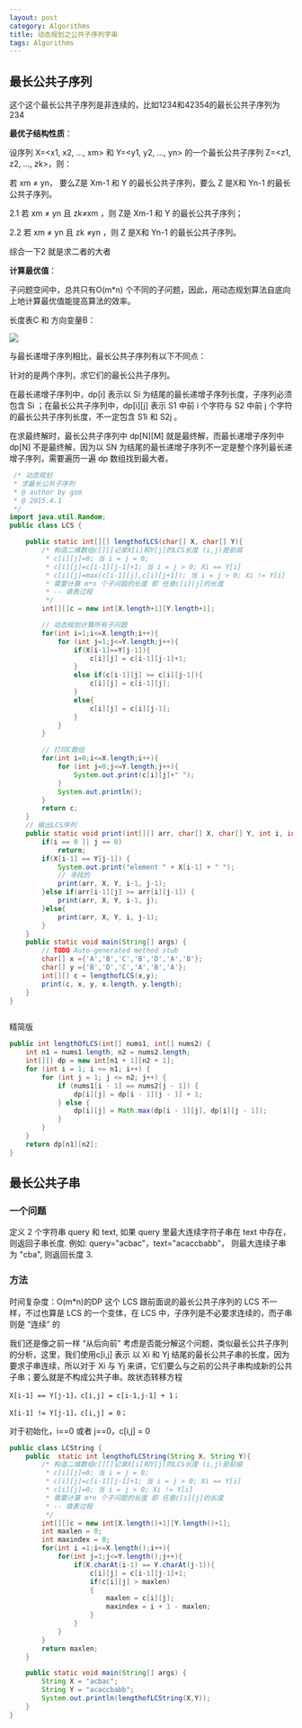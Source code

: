```yaml
---
layout: post
category: Algorithms
title: 动态规划之公共子序列字串
tags: Algorithms
---
```


## 最长公共子序列
这个这个最长公共子序列是非连续的，比如1234和42354的最长公共子序列为234

**最优子结构性质**：

设序列 X=<x1, x2, …, xm> 和 Y=<y1, y2, …, yn> 的一个最长公共子序列 Z=<z1, z2, …, zk>，则：

若 xm ≠ yn， 要么Z是 Xm-1 和 Y 的最长公共子序列，要么 Z 是X和 Yn-1 的最长公共子序列。

2.1 若 xm ≠ yn 且 zk≠xm ，则 Z是 Xm-1 和 Y 的最长公共子序列；

2.2 若 xm ≠ yn 且 zk ≠yn ，则 Z 是X和 Yn-1 的最长公共子序列。

综合一下2 就是求二者的大者



**计算最优值**：

子问题空间中，总共只有O(m*n) 个不同的子问题，因此，用动态规划算法自底向上地计算最优值能提高算法的效率。

长度表C 和 方向变量B：

![](https://cdn.jsdelivr.net/gh/mafulong/mdPic@master/images/9951159373e6a86ea46798a2793e9bc6.png)

与最长递增子序列相比，最长公共子序列有以下不同点：

针对的是两个序列，求它们的最长公共子序列。

在最长递增子序列中，dp[i] 表示以 Si 为结尾的最长递增子序列长度，子序列必须包含 Si ；在最长公共子序列中，dp[i][j] 表示 S1 中前 i 个字符与 S2 中前 j 个字符的最长公共子序列长度，不一定包含 S1i 和 S2j 。

在求最终解时，最长公共子序列中 dp[N][M] 就是最终解，而最长递增子序列中 dp[N] 不是最终解，因为以 SN 为结尾的最长递增子序列不一定是整个序列最长递增子序列，需要遍历一遍 dp 数组找到最大者。


```java
 /* 动态规划
 * 求最长公共子序列
 * @ author by gsm
 * @ 2015.4.1
 */
import java.util.Random;
public class LCS {

    public static int[][] lengthofLCS(char[] X, char[] Y){
        /* 构造二维数组c[][]记录X[i]和Y[j]的LCS长度 (i,j)是前缀
         * c[i][j]=0; 当 i = j = 0;
         * c[i][j]=c[i-1][j-1]+1; 当 i = j > 0; Xi == Y[i]
         * c[i][j]=max(c[i-1][j],c[i][j+1]); 当 i = j > 0; Xi != Y[i]
         * 需要计算 m*n 个子问题的长度 即 任意c[i][j]的长度
         * -- 填表过程
         */
        int[][]c = new int[X.length+1][Y.length+1];

        // 动态规划计算所有子问题
        for(int i=1;i<=X.length;i++){
            for (int j=1;j<=Y.length;j++){
                if(X[i-1]==Y[j-1]){
                    c[i][j] = c[i-1][j-1]+1;
                }
                else if(c[i-1][j] >= c[i][j-1]){
                    c[i][j] = c[i-1][j];
                }
                else{
                    c[i][j] = c[i][j-1];
                }
            }
        }

        // 打印C数组
        for(int i=0;i<=X.length;i++){
            for (int j=0;j<=Y.length;j++){
                System.out.print(c[i][j]+" ");
            }
            System.out.println();
        }
        return c;
    }
    // 输出LCS序列
    public static void print(int[][] arr, char[] X, char[] Y, int i, int j) {
        if(i == 0 || j == 0)
            return;
        if(X[i-1] == Y[j-1]) {
            System.out.print("element " + X[i-1] + " ");
            // 寻找的
            print(arr, X, Y, i-1, j-1);
        }else if(arr[i-1][j] >= arr[i][j-1]) {
            print(arr, X, Y, i-1, j);
        }else{
            print(arr, X, Y, i, j-1);
        }
    }
    public static void main(String[] args) {
        // TODO Auto-generated method stub
        char[] x ={'A','B','C','B','D','A','B'}; 
        char[] y ={'B','D','C','A','B','A'}; 
        int[][] c = lengthofLCS(x,y);
        print(c, x, y, x.length, y.length);
    }
}



```


精简版

```java
public int lengthOfLCS(int[] nums1, int[] nums2) {
    int n1 = nums1.length, n2 = nums2.length;
    int[][] dp = new int[n1 + 1][n2 + 1];
    for (int i = 1; i <= n1; i++) {
        for (int j = 1; j <= n2; j++) {
            if (nums1[i - 1] == nums2[j - 1]) {
                dp[i][j] = dp[i - 1][j - 1] + 1;
            } else {
                dp[i][j] = Math.max(dp[i - 1][j], dp[i][j - 1]);
            }
        }
    }
    return dp[n1][n2];
}
```


## 最长公共子串

### 一个问题
定义 2 个字符串 query 和 text, 如果 query 里最大连续字符子串在 text 中存在，则返回子串长度. 例如: query="acbac"，text="acaccbabb"， 则最大连续子串为 "cba", 则返回长度 3.

### 方法
时间复杂度：O(m*n)的DP
这个 LCS 跟前面说的最长公共子序列的 LCS 不一样，不过也算是 LCS 的一个变体，在 LCS 中，子序列是不必要求连续的，而子串则是 “连续” 的

我们还是像之前一样 “从后向前” 考虑是否能分解这个问题，类似最长公共子序列的分析，这里，我们使用c[i,j] 表示 以 Xi 和 Yj 结尾的最长公共子串的长度，因为要求子串连续，所以对于 Xi 与 Yj 来讲，它们要么与之前的公共子串构成新的公共子串；要么就是不构成公共子串。故状态转移方程

    X[i-1] == Y[j-1]，c[i,j] = c[i-1,j-1] + 1；
    
    X[i-1] != Y[j-1]，c[i,j] = 0；

对于初始化，i==0 或者 j==0，c[i,j] = 0

```java
public class LCString {
    public  static int lengthofLCString(String X, String Y){
        /* 构造二维数组c[][]记录X[i]和Y[j]的LCS长度 (i,j)是前缀
         * c[i][j]=0; 当 i = j = 0;
         * c[i][j]=c[i-1][j-1]+1; 当 i = j > 0; Xi == Y[i]
         * c[i][j]=0; 当 i = j > 0; Xi != Y[i]
         * 需要计算 m*n 个子问题的长度 即 任意c[i][j]的长度
         * -- 填表过程
         */
        int[][]c = new int[X.length()+1][Y.length()+1];
        int maxlen = 0;
        int maxindex = 0;
        for(int i =1;i<=X.length();i++){
            for(int j=1;j<=Y.length();j++){
                if(X.charAt(i-1) == Y.charAt(j-1)){
                    c[i][j] = c[i-1][j-1]+1;
                    if(c[i][j] > maxlen)
                    {
                        maxlen = c[i][j];
                        maxindex = i + 1 - maxlen;
                    }
                }
            }
        }
        return maxlen;
    }

    public static void main(String[] args) {
        String X = "acbac";
        String Y = "acaccbabb";
        System.out.println(lengthofLCString(X,Y)); 
    }
}

```
